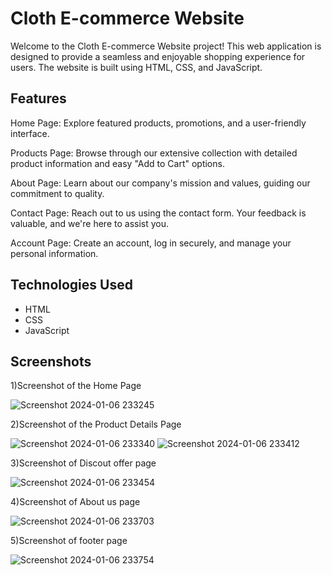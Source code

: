 # Cloth E-commerce Website

Welcome to the Cloth E-commerce Website project! This web application is designed to provide a seamless and enjoyable shopping experience for users. The website is built using HTML, CSS, and JavaScript.

## Features
Home Page: Explore featured products, promotions, and a user-friendly interface.

Products Page: Browse through our extensive collection with detailed product information and easy "Add to Cart" options.

About Page: Learn about our company's mission and values, guiding our commitment to quality.

Contact Page: Reach out to us using the contact form. Your feedback is valuable, and we're here to assist you.

Account Page: Create an account, log in securely, and manage your personal information.

## Technologies Used

- HTML
- CSS
- JavaScript


## Screenshots

1)Screenshot of the Home Page

![Screenshot 2024-01-06 233245](https://github.com/GAURAV8520/eflipkart/assets/136880099/56d53159-8a12-4669-a8e2-6c915e5b1ad0)

2)Screenshot of the Product Details Page

![Screenshot 2024-01-06 233340](https://github.com/GAURAV8520/eflipkart/assets/136880099/c0f7159a-9d4d-432a-875d-ad05a19e4205)
![Screenshot 2024-01-06 233412](https://github.com/GAURAV8520/eflipkart/assets/136880099/7e5796c5-54e5-425b-87a8-9bfe967f34a9)

3)Screenshot of Discout offer page

![Screenshot 2024-01-06 233454](https://github.com/GAURAV8520/eflipkart/assets/136880099/34ee36da-be2d-44c5-aacd-9a41e5fc428d)

4)Screenshot of About us page

![Screenshot 2024-01-06 233703](https://github.com/GAURAV8520/eflipkart/assets/136880099/f0fd90f0-049d-42ea-9aa0-60cbc91b81c5)

5)Screenshot of footer page

![Screenshot 2024-01-06 233754](https://github.com/GAURAV8520/eflipkart/assets/136880099/f75bc5c1-2329-4591-b51a-d5e979811830)
